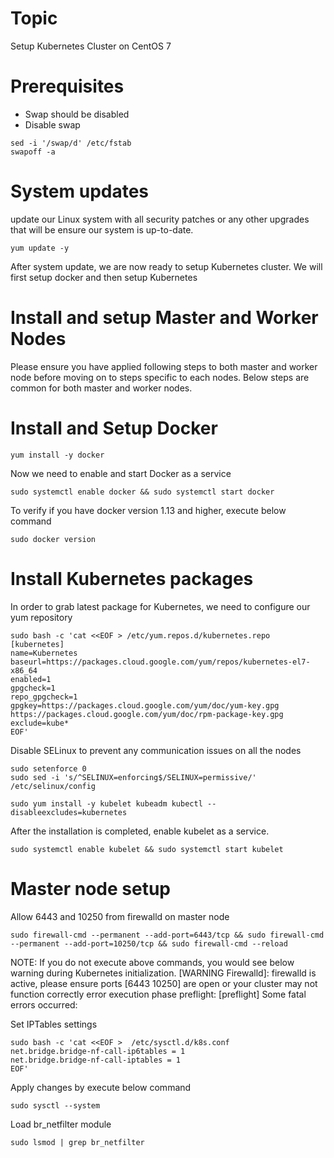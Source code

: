 # Topic
Setup Kubernetes Cluster on CentOS 7

# Prerequisites
  - Swap should be disabled
  - Disable swap
  
  ```
  sed -i '/swap/d' /etc/fstab
  swapoff -a
  ```
  
# System updates
update our Linux system with all security patches or any other upgrades that will be ensure our system is up-to-date.
```
yum update -y
```
After system update, we are now ready to setup Kubernetes cluster. We will first setup docker and then setup Kubernetes

# Install and setup Master and Worker Nodes
Please ensure you have applied following steps to both master and worker node before moving on to steps specific to each nodes. Below steps are common for both master and worker nodes.

# Install and Setup Docker

```
yum install -y docker
```

Now we need to enable and start Docker as a service

```
sudo systemctl enable docker && sudo systemctl start docker
```
To verify if you have docker version 1.13 and higher, execute below command

```
sudo docker version
```

# Install Kubernetes packages
In order to grab latest package for Kubernetes, we need to configure our yum repository

```
sudo bash -c 'cat <<EOF > /etc/yum.repos.d/kubernetes.repo
[kubernetes]
name=Kubernetes
baseurl=https://packages.cloud.google.com/yum/repos/kubernetes-el7-x86_64
enabled=1
gpgcheck=1
repo_gpgcheck=1
gpgkey=https://packages.cloud.google.com/yum/doc/yum-key.gpg https://packages.cloud.google.com/yum/doc/rpm-package-key.gpg
exclude=kube*
EOF'
```

Disable SELinux to prevent any communication issues on all the nodes

```
sudo setenforce 0
sudo sed -i 's/^SELINUX=enforcing$/SELINUX=permissive/' /etc/selinux/config
```

```
sudo yum install -y kubelet kubeadm kubectl --disableexcludes=kubernetes
```

After the installation is completed, enable kubelet as a service.

```
sudo systemctl enable kubelet && sudo systemctl start kubelet
```

# Master node setup
Allow 6443 and 10250 from firewalld on master node

```
sudo firewall-cmd --permanent --add-port=6443/tcp && sudo firewall-cmd --permanent --add-port=10250/tcp && sudo firewall-cmd --reload
```

NOTE: If you do not execute above commands, you would see below warning during Kubernetes initialization.
[WARNING Firewalld]: firewalld is active, please ensure ports [6443 10250] are open or your cluster may not function correctly
error execution phase preflight: [preflight] Some fatal errors occurred:

Set IPTables settings

```
sudo bash -c 'cat <<EOF >  /etc/sysctl.d/k8s.conf
net.bridge.bridge-nf-call-ip6tables = 1
net.bridge.bridge-nf-call-iptables = 1
EOF'
```

Apply changes by execute below command

```
sudo sysctl --system
```

Load br_netfilter module
```
sudo lsmod | grep br_netfilter
```



